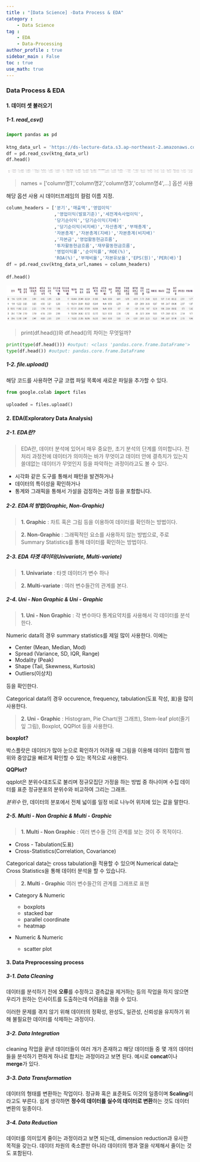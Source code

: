 ```yaml
---
title : "[Data Science] -Data Process & EDA"
category :
    - Data Science 
tag : 
    - EDA
    - Data-Processing
author_profile : true
sidebar_main : False  
toc : true 
use_math: true
---
```


### Data Process & EDA 

#### 1. 데이터 셋 불러오기 

##### 1-1. read_csv()

```py
import pandas as pd

ktng_data_url = 'https://ds-lecture-data.s3.ap-northeast-2.amazonaws.com/kt%26g/kt%26g_0.csv'
df = pd.read_csv(ktng_data_url)
df.head()
```
<img src='/assets/dff.PNG' width = 1000 height = 10>

>names = ['column명1','column명2','column명3','column명4',...]  옵션 사용

해당 옵션 사용 시 데이터프레임의 컬럼 이름 지정.

```py
column_headers = ['분기','매출액','영업이익'
                  ,'영업이익(발표기준)','세전계속사업이익',
                  '당기순이익','당기순이익(지배)'
                  ,'당기순이익(비지배)','자산총계','부채총계',
                  '자본총계','자본총계(지배)','자본총계(비지배)'
                  ,'자본금','영업활동현금흐름',
                  '투자활동현금흐름','재무활동현금흐름',
                  '영업이익률','순이익률','ROE(%)',
                  'ROA(%)','부채비율','자본유보율','EPS(원)','PER(배)']
df = pd.read_csv(ktng_data_url,names = column_headers)

df.head()
```
<img src='/assets/dfff.PNG' width = 1000 height = 100>

>print(df.head())와 df.head()의 차이는 무엇일까?

```py
print(type(df.head())) #output: <class 'pandas.core.frame.DataFrame'>
type(df.head()) #output: pandas.core.frame.DataFrame
```

##### 1-2. file.upload()

해당 코드를 사용하면 구글 코랩 파일 목록에 새로운 파일을 추가할 수 있다.

```py
from google.colab import files 

uploaded = files.upload()
```

#### 2. EDA(Exploratory Data Analysis)

##### 2-1. EDA란?

>EDA란, 데이터 분석에 있어서 매우 중요한, 초기 분석의 단계를 의미합니다. 전처리 과정전에 데이터가 의미하는 바가 무엇이고 데이터 안에 결측치가 있는지 쓸데없는 데이터가 무엇인지 등을 파악하는 과정이라고도 볼 수 있다.

- 시각화 같은 도구를 통해서 패턴을 발견하거나
- 데이터의 특이성을 확인하거나
- 통계와 그래픽을 통해서 가설을 검정하는 과정 등을 포함합니다.


##### 2-2. EDA의 방법(Graphic, Non-Graphic) 

>**1. Graphic**
: 차트 혹은 그림 등을 이용하여 데이터를 확인하는 방법이다. 

>**2. Non-Graphic** 
: 그래픽적인 요소를 사용하지 않는 방법으로, 주로 Summary Statistics를 통해 데이터를 확인하는 방법이다.

##### 2-3. EDA 타겟 데이터(Univariate, Multi-variate)

>**1. Univariate**
: 타겟 데이터가 변수 하나 

>**2. Multi-variate**
: 여러 변수들간의 관계를 본다. 

##### 2-4. Uni - Non Graphic & Uni - Graphic 

>**1. Uni - Non Graphic**
: 각 변수마다 통계요약치를 사용해서 각 데이터를 분석한다.

Numeric data의 경우 summary statistics를 제일 많이 사용한다. 이에는

- Center (Mean, Median, Mod)
- Spread (Variance, SD, IQR, Range)
- Modality (Peak)
- Shape (Tail, Skewness, Kurtosis)
- Outliers(이상치) 

등을 확인한다. 

Categorical data의 경우 occurence, frequency, tabulation(도표 작성, 표)을 많이 사용한다.

>**2. Uni - Graphic**
: Histogram, Pie Chart(원 그래프), Stem-leaf plot(줄기 잎 그림), Boxplot, QQPlot 등을 사용한다. 

**boxplot?**

박스플랏은 데이터가 많아 눈으로 확인하기 어려울 때 그림을 이용해 데이터 집합의 범위와 중앙값을 빠르게 확인할 수 있는 목적으로 사용한다. 

**QQPlot?**

qqplot은 분위수대조도로 불리며 정규모집단 가정을 하는 방법 중 하나이며 수집 데이터를 표준 정규분포의 분위수와 비교하여 그리는 그래프.

_분위수_ 란, 데이터의 분포에서 전체 넓이를 일정 비로 나누어 위치에 있는 값을 말한다.

##### 2-5. Multi - Non Graphic & Multi - Graphic

>**1. Multi - Non Graphic**
: 여러 변수들 간의 관계를 보는 것이 주 목적이다. 
- Cross - Tabulation(도표)
- Cross-Statistics(Correlation, Covariance)

Categorical data는 cross tabulation을 적용할 수 있으며 Numerical data는 Cross Statistics을 통해 데이터 분석을 할 수 있습니다.

>**2. Multi - Graphic**
여러 변수들간의 관계를 그래프로 표현

- Category & Numeric 
    - boxplots
    - stacked bar
    - parallel coordinate
    - heatmap

- Numeric & Numeric
    - scatter plot 


#### 3. Data Preprocessing process

##### 3-1. Data Cleaning 

데이터를 분석하기 전에 **오류**를 수정하고 결측값을 제거하는 등의 작업을 하지 않으면 우리가 원하는 인사이트를 도출하는데 어려움을 겪을 수 있다. 

이러한 문제를 겪지 않기 위해 데이터의 정확성, 완성도, 일관성, 신뢰성을 유지하기 위해 불필요한 데이터를 삭제하는 과정이다.

##### 3-2. Data Integration

cleaning 작업을 끝낸 데이터들이 여러 개가 존재하고 해당 데이터들 중 몇 개의 데이터들을 분석하기 편하게 하나로 합치는 과정이라고 보면 된다. 예시로 **concat**이나 **merge**가 있다.

##### 3-3. Data Transformation

데이터의 형태를 변환하는 작업이다. 정규화 혹은 표준화도 이것의 일종이며 **Scaling**이라고도 부른다. 쉽게 생각하면 **정수의 데이터를 실수의 데이터로 변환**하는 것도 데이터 변환의 일종이다.

##### 3-4. Data Reduction

데이터를 의미있게 줄이는 과정이라고 보면 되는데, dimension reduction과 유사한 목적을 갖는다. 데이터 차원의 축소뿐만 아니라 데이터의 행과 열을 삭제해서 줄이는 것도 포함된다.